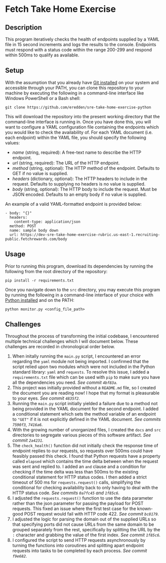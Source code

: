 # Fetch Take Home Exercise

## Description

This program iteratively checks the health of endpoints supplied by a YAML file in 15 second increments and logs the results to the console. Endpoints must respond with a status code within the range 200-299 and respond within 500ms to qualify as available.

## Setup

With the assumption that you already have [Git installed](https://git-scm.com/book/en/v2/Getting-Started-Installing-Git) on your system and accessible through your PATH, you can clone this repository to your machine by executing the following in a command-line interface like Windows PowerShell or a Bash shell:
```
git clone https://github.com/eredden/sre-take-home-exercise-python
```

This will download the repository into the present working directory that the command-line interface is running in. Once you have done this, you will want to configure a YAML configuration file containing the endpoints which you would like to check the availability of. For each YAML document (i.e. each endpoint) within the YAML file, you should specify the following values:

- *name* (string, required): A free-text name to describe the HTTP endpoint.
- *url* (string, required): The URL of the HTTP endpoint.
- *method* (string, optional): The HTTP method of the endpoint. Defaults to GET if no value is supplied.
- *headers* (dictionary, optional): The HTTP headers to include in the request. Defaults to supplying no headers is no value is supplied.
- *body* (string, optional): The HTTP body to include the request. Must be JSON encoded. Defaults to an empty body if no value is supplied.

An example of a valid YAML-formatted endpoint is provided below:
```
- body: "{}"
  headers:
    content-type: application/json
  method: POST
  name: sample body down
  url: https://dev-sre-take-home-exercise-rubric.us-east-1.recruiting-public.fetchrewards.com/body
```

## Usage

Prior to running this program, download its dependencies by running the following from the root directory of the repository:
```
pip install -r requirements.txt
```

Once you navigate down to the `src` directory, you may execute this program by running the following in a command-line interface of your choice with [Python installed](https://wiki.python.org/moin/BeginnersGuide/Download) and on the PATH:
```
python monitor.py <config_file_path>
```

## Challenges

Throughout the process of transforming the initial codebase, I encountered multiple technical challenges which I will document below. These challenges are recorded in chronological order below.

1. When initally running the `main.py` script, I encountered an error regarding the `yaml` module not being imported. I confirmed that the script relied upon two modules which were not included in the Python standard library: `yaml` and `requests`. To resolve this issue, I added a `requirements.txt` file which can be used with `pip` to make sure you have all the dependencies you need. 
*See commit `4bf83a`.*
2. This project was initially provided without a `README.md` file, so I created the document you are reading now! I hope that my format is pleasurable to your eyes. *See commit `4835f2`.*
3. Running the `main.py` script initially yielded a failure due to a method not being provided in the YAML document for the second endpoint. I added a conditional statement which sets the method variable of an endpoint to `"GET"` if it is not explicitly defined in the YAML document. *See commits `7590f3`, `7416a6`.*
4. With the growing number of unorganized files, I created the `docs` and `src` directories to segregate various pieces of this software artifact. *See commit `2a4231`.*
5. The `check_health()` function did not initially check the response time of endpoint replies to our requests, so requests over 500ms could have feasibly passed this check. I found that Python requests have a property called `elapsed` which contains the time delta between when the request was sent and replied to. I added an `and` clause and a condition for checking if the time delta was less than 500ms to the existing conditional statement for HTTP status codes. I then added a strict timeout of 500 ms for `requests.request()` calls, simplifying the conditional for checking availability back to only having to deal with the HTTP status code. *See commits `0a7fc45` and `1f85c6`.*
6. I adjusted the `requests.request()` function to use the data parameter rather than the json parameter for passing the payload for POST requests. This fixed an issue where the first test case for the known-good POST request would fail with HTTP code 422. *See commit `bc8179`.*
7. I adjusted the logic for parsing the domain out of the supplied URLs so that specifying ports did not cause URLs from the same domain to be grouped separately from the rest, specifically by splitting the URL by the `:` character and grabbing the value of the first index. *See commit `1f85c6`.*
8. I configured the script to send HTTP requests asynchronously by turning the functions into coroutines and splitting apart endpoint requests into tasks to be completed by each process. *See commit `f9e682`.*